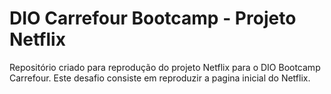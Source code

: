# DIO Carrefour Bootcamp - Projeto Netflix
Repositório criado para reprodução do projeto Netflix para o DIO Bootcamp Carrefour. Este desafio consiste em
reproduzir a pagina inicial do Netflix.
